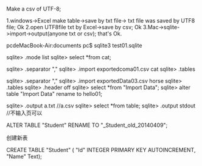 Make a csv of UTF-8;

1.windows->Excel make table->save by txt file-> txt file was saved by UTF8 file;  Ok
2.open UTF8file txt by Excel->save by csv; Ok
3.Mac->sqlite->import->output(anyone txt or csv); that's Ok.

pcdeMacBook-Air:documents pc$ sqlite3 test01.sqlite

sqlite> .mode list
sqlite> select *from cat;

sqlite> .separator ","
sqlite> .import exportedcoma01.csv cat
sqlite> .tables

sqlite> .separator ","
sqlite> .import exportedData03.csv horse
sqlite> .tables
sqlite> .header off
sqlite> select *from "Import Data";
sqlite> alter table "Import Data" rename to hello01;

sqlite> .output a.txt  //a.csv
sqlite> select *from table;
sqlite> .output stdout  //不输入页可以

 
 ALTER TABLE "Student" RENAME TO "_Student_old_20140409";
 
 创建新表
 
 CREATE TABLE "Student" (
 "Id"  INTEGER PRIMARY KEY AUTOINCREMENT,
 "Name"  Text);
 
 
 　　　　　　　　　　

